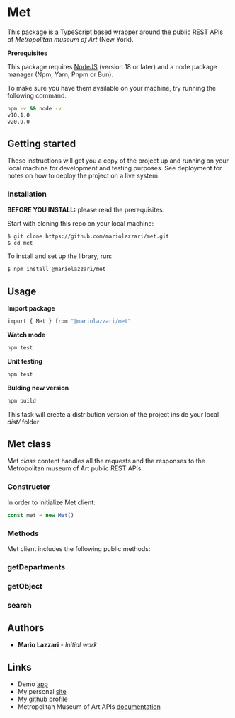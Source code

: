 # Met

This package is a TypeScript based wrapper around the public REST APIs of *Metropolitan museum of Art* (New York).

**Prerequisites**

This package requires [NodeJS](https://nodejs.org) (version 18 or later) and a node package manager (Npm, Yarn, Pnpm or Bun).

To make sure you have them available on your machine, try running the following command.

```sh
npm -v && node -v
v10.1.0
v20.9.0
```

## Getting started

These instructions will get you a copy of the project up and running on your local machine for development and testing purposes. See deployment for notes on how to deploy the project on a live system.

### Installation

**BEFORE YOU INSTALL:** please read the prerequisites.

Start with cloning this repo on your local machine:

```sh
$ git clone https://github.com/mariolazzari/met.git
$ cd met
```

To install and set up the library, run:

```sh
$ npm install @mariolazzari/met
```

## Usage

**Import package**

```sh
import { Met } from "@mariolazzari/met"
```

**Watch mode**

```sh
npm test
```

**Unit testing**

```sh
npm test
```

**Bulding new version**

```sh
npm build
```

This task will create a distribution version of the project inside your local *dist/* folder


## Met class

Met *class* content handles all the requests and the responses to the Metropolitan museum of Art public REST APIs.

### Constructor

In order to initialize Met client:

```js
const met = new Met()
```

### Methods

Met client includes the following public methods:

### getDepartments

### getObject

### search


## Authors

* **Mario Lazzari** - *Initial work*

## Links

* Demo [app](https://www.mariolazzari.it/hobbies/art/met)
* My personal [site](https://mariolazzari.it)
* My [github](https://github.com/mariolazzari) profile
* Metropolitan Museum of Art APIs [documentation](https://metmuseum.github.io/)
